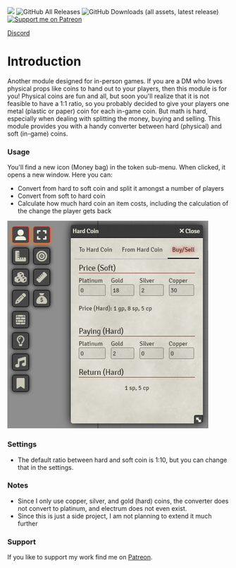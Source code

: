 ![](https://img.shields.io/badge/Foundry-v12-informational)
![GitHub All Releases](https://img.shields.io/github/downloads/Syrious/foundryvtt-hard-coin/total?label=Downloads+Total)
![GitHub Downloads (all assets, latest release)](https://img.shields.io/github/downloads/Syrious/foundryvtt-hard-coin/latest/total?label=Downloads+Latest)
[![Support me on Patreon](https://img.shields.io/endpoint.svg?url=https%3A%2F%2Fshieldsio-patreon.vercel.app%2Fapi%3Fusername%3DSyriousWorkshop%26type%3Dpatrons&style=flat)](https://patreon.com/SyriousWorkshop)

[Discord](https://discord.gg/VMqndcyUGS)

# Introduction
Another module designed for in-person games. If you are a DM who loves physical props like coins to hand out to your players, then this module is for you!
Physical coins are fun and all, but soon you'll realize that it is not feasible to have a 1:1 ratio, so you probably decided to give your players one metal (plastic or paper) coin for each in-game coin. But math is hard, especially when dealing with splitting the money, buying and selling.
This module provides you with a handy converter between hard (physical) and soft (in-game) coins.

### Usage
You'll find a new icon (Money bag) in the token sub-menu. When clicked, it opens a new window. Here you can:
* Convert from hard to soft coin and split it amongst a number of players
* Convert from soft to hard coin
* Calculate how much hard coin an item costs, including the calculation of the change the player gets back

![example.png](example.png "Example")

### Settings
* The default ratio between hard and soft coin is 1:10, but you can change that in the settings.

### Notes
* Since I only use copper, silver, and gold (hard) coins, the converter does not convert to platinum, and electrum does not even exist.
* Since this is just a side project, I am not planning to extend it much further

### Support
If you like to support my work find me on [Patreon](https://www.patreon.com/SyriousWorkshop).
